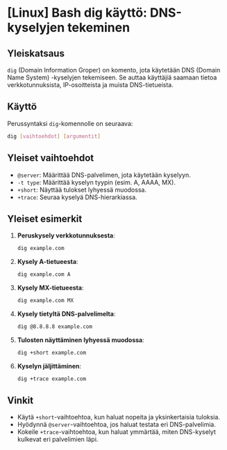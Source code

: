 # [Linux] Bash dig käyttö: DNS-kyselyjen tekeminen

## Yleiskatsaus
`dig` (Domain Information Groper) on komento, jota käytetään DNS (Domain Name System) -kyselyjen tekemiseen. Se auttaa käyttäjiä saamaan tietoa verkkotunnuksista, IP-osoitteista ja muista DNS-tietueista.

## Käyttö
Perussyntaksi `dig`-komennolle on seuraava:
```bash
dig [vaihtoehdot] [argumentit]
```

## Yleiset vaihtoehdot
- `@server`: Määrittää DNS-palvelimen, jota käytetään kyselyyn.
- `-t type`: Määrittää kyselyn tyypin (esim. A, AAAA, MX).
- `+short`: Näyttää tulokset lyhyessä muodossa.
- `+trace`: Seuraa kyselyä DNS-hierarkiassa.

## Yleiset esimerkit
1. **Peruskysely verkkotunnuksesta**:
   ```bash
   dig example.com
   ```

2. **Kysely A-tietueesta**:
   ```bash
   dig example.com A
   ```

3. **Kysely MX-tietueesta**:
   ```bash
   dig example.com MX
   ```

4. **Kysely tietyltä DNS-palvelimelta**:
   ```bash
   dig @8.8.8.8 example.com
   ```

5. **Tulosten näyttäminen lyhyessä muodossa**:
   ```bash
   dig +short example.com
   ```

6. **Kyselyn jäljittäminen**:
   ```bash
   dig +trace example.com
   ```

## Vinkit
- Käytä `+short`-vaihtoehtoa, kun haluat nopeita ja yksinkertaisia tuloksia.
- Hyödynnä `@server`-vaihtoehtoa, jos haluat testata eri DNS-palvelimia.
- Kokeile `+trace`-vaihtoehtoa, kun haluat ymmärtää, miten DNS-kyselyt kulkevat eri palvelimien läpi.
